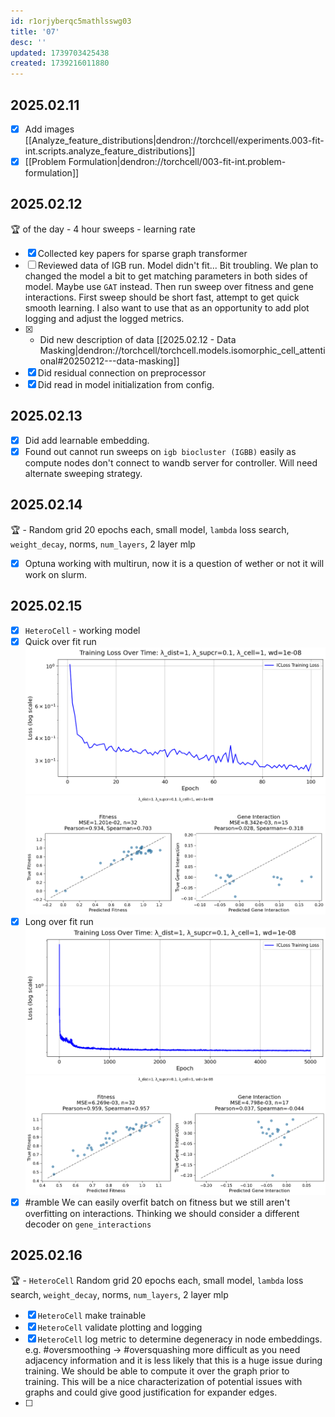 ```yaml
---
id: r1orjyberqc5mathlsswg03
title: '07'
desc: ''
updated: 1739703425438
created: 1739216011880
---
```


## 2025.02.11

- [x] Add images [[Analyze_feature_distributions|dendron://torchcell/experiments.003-fit-int.scripts.analyze_feature_distributions]]
- [x] [[Problem Formulation|dendron://torchcell/003-fit-int.problem-formulation]]

## 2025.02.12

🏆 of the day - 4 hour sweeps - learning rate

- [x] Collected key papers for sparse graph transformer
- [ ] Reviewed data of IGB run. Model didn't fit... Bit troubling. We plan to changed the model a bit to get matching parameters in both sides of model. Maybe use `GAT` instead. Then run sweep over fitness and gene interactions. First sweep should be short fast, attempt to get quick smooth learning. I also want to use that as an opportunity to add plot logging and adjust the logged metrics.
- [x] - Did new description of data [[2025.02.12 - Data Masking|dendron://torchcell/torchcell.models.isomorphic_cell_attentional#20250212---data-masking]]
- [x] Did residual connection on preprocessor
- [x] Did read in model initialization from config.

## 2025.02.13

- [x] Did add learnable embedding.
- [x] Found out cannot run sweeps on `igb biocluster (IGBB)` easily as compute nodes don't connect to wandb server for controller. Will need alternate sweeping strategy.

## 2025.02.14

🏆 - Random grid 20 epochs each, small model, `lambda` loss search, `weight_decay`, norms, `num_layers`, 2 layer mlp

- [x] Optuna working with multirun, now it is a question of wether or not it will work on slurm.

## 2025.02.15

- [x] `HeteroCell` - working model
- [x] Quick over fit run
![](./assets/images/hetero_cell_training_loss_2025-02-15-06-33-56.png)
![](./assets/images/hetero_cell_correlation_plots_2025-02-15-06-33-56.png)
- [x] Long over fit run
![](./assets/images/hetero_cell_training_loss_2025-02-15-22-04-28.png)
![](./assets/images/hetero_cell_correlation_plots_2025-02-15-22-04-29.png)
- [x] #ramble We can easily overfit batch on fitness but we still aren't overfitting on interactions. Thinking we should consider a different decoder on `gene_interactions`

## 2025.02.16

🏆 - `HeteroCell` Random grid 20 epochs each, small model, `lambda` loss search, `weight_decay`, norms, `num_layers`, 2 layer mlp

- [x] `HeteroCell` make trainable
- [x] `HeteroCell` validate plotting and logging
- [x] `HeteroCell` log metric to determine degeneracy in node embeddings. e.g. #oversmoothing  →  #oversquashing more difficult as you need adjacency information and it is less likely that this is a huge issue during training. We should be able to compute it over the graph prior to training. This will be a nice characterization of potential issues with graphs and could give good justification for expander edges.
- [ ]

